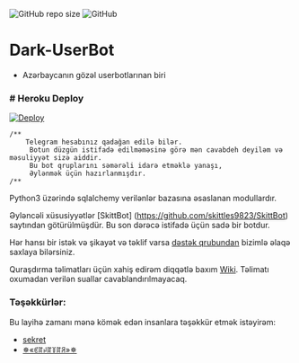 ![GitHub repo size](https://img.shields.io/github/repo-size/TeamDerUntergang/Telegram-UserBot?color=Blue&label=Repo%20Boyutu)
![GitHub](https://img.shields.io/github/license/TeamDerUntergang/Telegram-UserBot?color=Orange&label=Lisans)

# Dark-UserBot

* Azərbaycanın gözəl userbotlarınan biri

### # Heroku Deploy
[![Deploy](https://www.herokucdn.com/deploy/button.svg)](https://heroku.com/deploy?template=https://github.com/TeamDerUntergang/Telegram-UserBot/tree/seden)

```
/**
    Telegram hesabınız qadağan edilə bilər.
     Botun düzgün istifadə edilməməsinə görə mən cavabdeh deyiləm və məsuliyyət sizə aiddir.
     Bu bot qruplarını səmərəli idarə etməklə yanaşı,
     Əylənmək üçün hazırlanmışdır.
/**
```

Python3 üzərində sqlalchemy verilənlər bazasına əsaslanan modullardır.

Əyləncəli xüsusiyyətlər [SkittBot] (https://github.com/skittles9823/SkittBot) saytından götürülmüşdür. Bu son dərəcə istifadə üçün sadə bir botdur.

Hər hansı bir istək və şikayət və təklif varsa [dəstək qrubundan](https://t.me/Dark_UserBot) bizimlə əlaqə saxlaya bilərsiniz.

Quraşdırma təlimatları üçün xahiş edirəm diqqətlə baxım [Wiki](https://github.com/TeamDerUntergang/Telegram-UserBot/wiki/Bot-Kurulum-Rehberi). Təlimatı oxumadan verilən suallar cavablandırılmayacaq.

### Təşəkkürlər:

Bu layihə zamanı mənə kömək edən insanlara təşəkkür etmək istəyirəm:

* [sekret](https://github.com/sekretcelovek)
* [✵«ꏳꍏꈤꍏ꒦ꍏꋪ»✵](https://github.com/GangsterAz)

